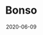 ---
title: Bonso
description:
image: bonso-ghost.jpg
preview: https://themeforest.net/item/bonso-personal-ghost-blog-theme/27135743
date: 2020-06-09
---